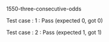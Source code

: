 
1550-three-consecutive-odds


Test case : 1 : Pass
 (expected 0, got 0)

Test case : 2 : Pass
 (expected 1, got 1)

